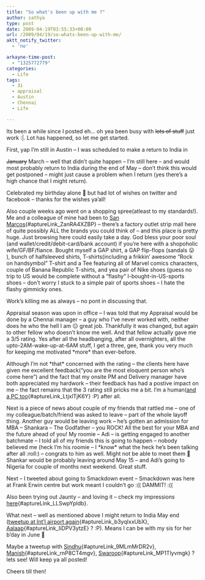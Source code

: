 ```yaml
---
title: "So what's been up with me ?"
author: sathya
type: post
date: 2009-04-19T03:55:33+00:00
url: /2009/04/19/so-whats-been-up-with-me/
aktt_notify_twitter:
  - 'no'

arkayne-time-post:
  - "1325772779"
categories:
  - Life
tags:
  - 3i
  - appraisal
  - Austin
  - Chennai
  - Life

---
```

Its been a while since I posted eh&#8230; oh yea been busy with <span style="text-decoration: line-through;">lots of stuff</span> just work :|. Lot has happened, so let me get started.

<!--more-->First, yap I&#8217;m still in Austin &#8211; I was scheduled to make a return to India in 

<span style="text-decoration: line-through;">January</span> March &#8211; well that didn&#8217;t quite happen &#8211; I&#8217;m still here &#8211; and would most probably return to India during the end of May &#8211; don&#8217;t think this would get postponed &#8211; might just cause a problem when I return (yes there&#8217;s a high chance that I might return).

Celebrated my birthday alone 🙁 but had lot of wishes on twitter and facebook &#8211; thanks for the wishes ya&#8217;all!

Also couple weeks ago went on a shopping spree(atleast to my standards!). Me and a colleague of mine had been to [San Marcos][1]{#aptureLink_ZanRA4XZBP} &#8211; there&#8217;s a factory outlet strip mall here of quite possibly ALL the brands you could think of &#8211; and this place is pretty huge. Just browsing here could easily take a day. God bless your poor soul (and wallet/credit/debit-card/bank account) if you&#8217;re here with a shopoholic wife/GF/BF/fiance. Bought myself a GAP shirt, a GAP flip-flops (sandals 😛 ), bunch of halfsleeved shirts, T-shirts(including a frikkin&#8217; awesome &#8220;Rock on handsymbol&#8221; T-shirt and a Tee featuring all of Marvel comics characters, couple of Banana Republic T-shirts, and yea pair of Nike shoes (guess no trip to US would be complete without a &#8220;flashy&#8221; I-bought-in-US-sports shoes &#8211; don&#8217;t worry I stuck to a simple pair of sports shoes &#8211; I hate the flashy gimmicky ones.

Work&#8217;s killing me as always &#8211; no pont in discussing that.

Appraisal season was upon in office &#8211; I was told that my Appraisal would be done by a Chennai manager &#8211; a guy who I&#8217;ve never worked with, neither does he who the hell I am 😐 great job. Thankfully it was changed, but again to other fellow who doesn&#8217;t know me well. And that fellow actually gave me a 3/5 rating. Yes after all the headbanging, after all overnighters, all the upto-2AM-wake-up-at-6AM stuff, I get a three, gee, thank you very much for keeping me motivated \*more\* than ever-before.

Although I&#8217;m not \*that\* concerned with the rating &#8211; the clients here have given me excellent feedback(&#8220;you are the most eloquent person who&#8217;s come here&#8221;) and the fact that my onsite PM and Delivery manager have both appreciated my hardwork &#8211; their feedback has had a postive impact on me &#8211; the fact remains that the 3 rating still pricks me a bit. I&#8217;m a human([and a PC too][2]{#aptureLink_LtjxlTjK6Y} &#58;&#80;) after all.

Next is a piece of news about couple of my friends that rattled me &#8211; one of my colleague/batch/friend was asked to leave &#8211; part of the whole layoff thing. Another guy would be leaving work &#8211; he&#8217;s gotten an admission for MBA &#8211; Shankara &#8211; The Godfather &#8211; you ROCK! All the best for your MBA and the future ahead of you! My roomie &#8211; Adi &#8211; is getting engaged to another batchmate &#8211; I told all of my friends this is going to happen &#8211; nobody believed me (heck I&#8217;m his roomie &#8211; I \*know\* what the heck he&#8217;s been talking after all :roll:) &#8211; congrats to him as well. Might not be able to meet them 🙁 Shankar would be probably leaving around May 15 &#8211; and Adi&#8217;s going to Nigeria for couple of months next weekend. Great stuff.

Next &#8211; I tweeted about going to Smackdown event &#8211; Smackdown was here at Frank Erwin centre but work meant I couldn&#8217;t go :(( DAMMIT! :((

Also been trying out Jaunty &#8211; and loving it &#8211; check my impressions [here][3]{#aptureLink_LLSwpYpIdb}.

What next &#8211; well as mentioned above I might return to India May end ([tweetup at Int&#8217;l airport again][4]{#aptureLink_b3yqIxxUbX}, [Aalaap][5]{#aptureLink_IiDPV3ytzE} ? &#58;&#80;). Means I can be with my sis for her b&#8217;day in June 🙂

Maybe a tweetup with [Sindhu][6]{#aptureLink_9MLmMrDR2v}, [Manish][7]{#aptureLink_rnP8CT4mgv}, [Swaroop][8]{#aptureLink_MP1Tlyvmgk} ? lets see! Will keep ya all posted!

Cheers till then!

 [1]: http://maps.google.com/maps?om=0&iwloc=addr&f=q&ll=29.876617%2C-97.940336&hl=en&z=13&ie=UTF8
 [2]: http://www.beingmanan.com/wp/2009/04/the-im-a-pc-sticker-give-away/
 [3]: http://sathyasays.com/2009/04/06/ubuntu-904-beta-impressions-jaunty-is-looking-good/
 [4]: ../2008/11/22/experience-of-a-lifetime-the-mumbai-austin-flight/
 [5]: http://aalaap.com/
 [6]: http://sindhu-s.com/
 [7]: http://blog.manishsinha.net/
 [8]: http://twitter.com/SwaroopH
